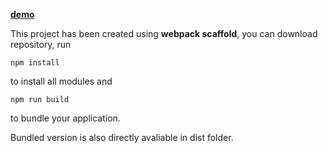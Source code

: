[**demo**](https://nostalgic-poincare-b8d557.netlify.com/) 
  
This project has been created using **webpack scaffold**, you can download repository,
run
```
npm install
```
to install all modules and
```
npm run build
```
to bundle your application.

Bundled version is also directly avaliable 
in dist folder. 
